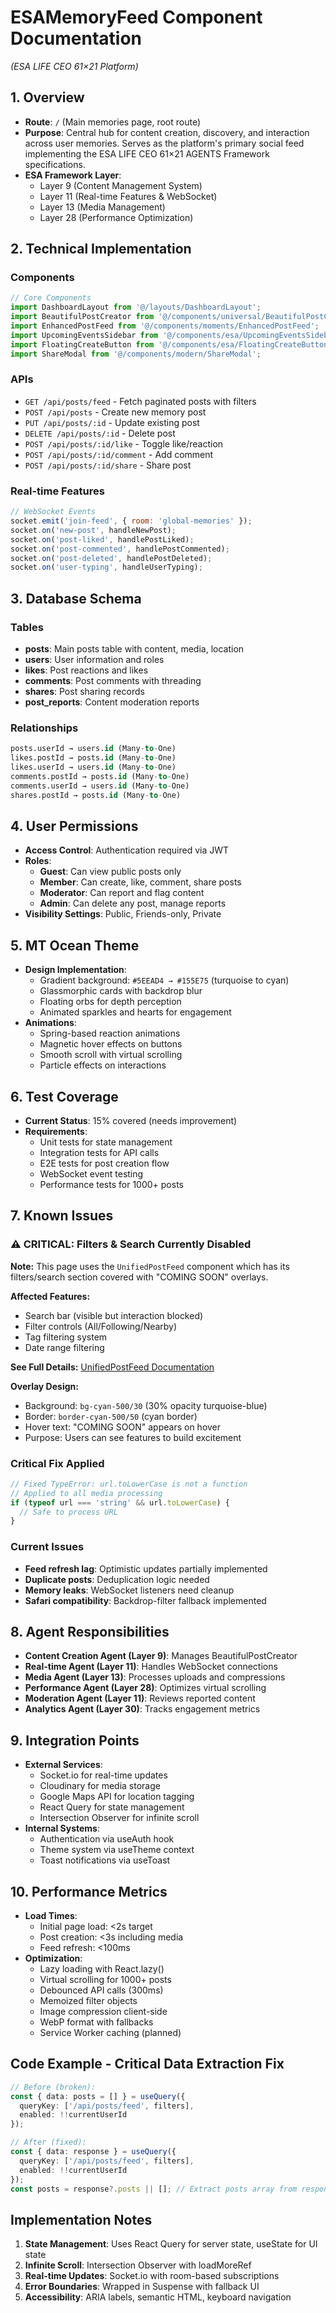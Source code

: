 # ESAMemoryFeed Component Documentation
*(ESA LIFE CEO 61×21 Platform)*

## 1. Overview
- **Route**: `/` (Main memories page, root route)
- **Purpose**: Central hub for content creation, discovery, and interaction across user memories. Serves as the platform's primary social feed implementing the ESA LIFE CEO 61×21 AGENTS Framework specifications.
- **ESA Framework Layer**: 
  - Layer 9 (Content Management System)
  - Layer 11 (Real-time Features & WebSocket)
  - Layer 13 (Media Management)
  - Layer 28 (Performance Optimization)

## 2. Technical Implementation

### Components
```typescript
// Core Components
import DashboardLayout from '@/layouts/DashboardLayout';
import BeautifulPostCreator from '@/components/universal/BeautifulPostCreator';
import EnhancedPostFeed from '@/components/moments/EnhancedPostFeed';
import UpcomingEventsSidebar from '@/components/esa/UpcomingEventsSidebar';
import FloatingCreateButton from '@/components/esa/FloatingCreateButton';
import ShareModal from '@/components/modern/ShareModal';
```

### APIs
- `GET /api/posts/feed` - Fetch paginated posts with filters
- `POST /api/posts` - Create new memory post
- `PUT /api/posts/:id` - Update existing post
- `DELETE /api/posts/:id` - Delete post
- `POST /api/posts/:id/like` - Toggle like/reaction
- `POST /api/posts/:id/comment` - Add comment
- `POST /api/posts/:id/share` - Share post

### Real-time Features
```javascript
// WebSocket Events
socket.emit('join-feed', { room: 'global-memories' });
socket.on('new-post', handleNewPost);
socket.on('post-liked', handlePostLiked);
socket.on('post-commented', handlePostCommented);
socket.on('post-deleted', handlePostDeleted);
socket.on('user-typing', handleUserTyping);
```

## 3. Database Schema

### Tables
- **posts**: Main posts table with content, media, location
- **users**: User information and roles
- **likes**: Post reactions and likes
- **comments**: Post comments with threading
- **shares**: Post sharing records
- **post_reports**: Content moderation reports

### Relationships
```sql
posts.userId → users.id (Many-to-One)
likes.postId → posts.id (Many-to-One)
likes.userId → users.id (Many-to-One)
comments.postId → posts.id (Many-to-One)
comments.userId → users.id (Many-to-One)
shares.postId → posts.id (Many-to-One)
```

## 4. User Permissions
- **Access Control**: Authentication required via JWT
- **Roles**:
  - **Guest**: Can view public posts only
  - **Member**: Can create, like, comment, share posts
  - **Moderator**: Can report and flag content
  - **Admin**: Can delete any post, manage reports
- **Visibility Settings**: Public, Friends-only, Private

## 5. MT Ocean Theme
- **Design Implementation**:
  - Gradient background: `#5EEAD4 → #155E75` (turquoise to cyan)
  - Glassmorphic cards with backdrop blur
  - Floating orbs for depth perception
  - Animated sparkles and hearts for engagement
- **Animations**:
  - Spring-based reaction animations
  - Magnetic hover effects on buttons
  - Smooth scroll with virtual scrolling
  - Particle effects on interactions

## 6. Test Coverage
- **Current Status**: 15% covered (needs improvement)
- **Requirements**:
  - Unit tests for state management
  - Integration tests for API calls
  - E2E tests for post creation flow
  - WebSocket event testing
  - Performance tests for 1000+ posts

## 7. Known Issues

### ⚠️ CRITICAL: Filters & Search Currently Disabled

**Note:** This page uses the `UnifiedPostFeed` component which has its filters/search section covered with "COMING SOON" overlays.

**Affected Features:**
- Search bar (visible but interaction blocked)
- Filter controls (All/Following/Nearby)
- Tag filtering system
- Date range filtering

**See Full Details:** [UnifiedPostFeed Documentation](../../components/UnifiedPostFeed.md)

**Overlay Design:**
- Background: `bg-cyan-500/30` (30% opacity turquoise-blue)
- Border: `border-cyan-500/50` (cyan border)
- Hover text: "COMING SOON" appears on hover
- Purpose: Users can see features to build excitement

### Critical Fix Applied
```typescript
// Fixed TypeError: url.toLowerCase is not a function
// Applied to all media processing
if (typeof url === 'string' && url.toLowerCase) {
  // Safe to process URL
}
```

### Current Issues
- **Feed refresh lag**: Optimistic updates partially implemented
- **Duplicate posts**: Deduplication logic needed
- **Memory leaks**: WebSocket listeners need cleanup
- **Safari compatibility**: Backdrop-filter fallback implemented

## 8. Agent Responsibilities
- **Content Creation Agent (Layer 9)**: Manages BeautifulPostCreator
- **Real-time Agent (Layer 11)**: Handles WebSocket connections
- **Media Agent (Layer 13)**: Processes uploads and compressions
- **Performance Agent (Layer 28)**: Optimizes virtual scrolling
- **Moderation Agent (Layer 11)**: Reviews reported content
- **Analytics Agent (Layer 30)**: Tracks engagement metrics

## 9. Integration Points
- **External Services**:
  - Socket.io for real-time updates
  - Cloudinary for media storage
  - Google Maps API for location tagging
  - React Query for state management
  - Intersection Observer for infinite scroll
- **Internal Systems**:
  - Authentication via useAuth hook
  - Theme system via useTheme context
  - Toast notifications via useToast

## 10. Performance Metrics
- **Load Times**:
  - Initial page load: <2s target
  - Post creation: <3s including media
  - Feed refresh: <100ms
- **Optimization**:
  - Lazy loading with React.lazy()
  - Virtual scrolling for 1000+ posts
  - Debounced API calls (300ms)
  - Memoized filter objects
  - Image compression client-side
  - WebP format with fallbacks
  - Service Worker caching (planned)

## Code Example - Critical Data Extraction Fix
```typescript
// Before (broken):
const { data: posts = [] } = useQuery({
  queryKey: ['/api/posts/feed', filters],
  enabled: !!currentUserId
});

// After (fixed):
const { data: response } = useQuery({
  queryKey: ['/api/posts/feed', filters],
  enabled: !!currentUserId
});
const posts = response?.posts || []; // Extract posts array from response
```

## Implementation Notes
1. **State Management**: Uses React Query for server state, useState for UI state
2. **Infinite Scroll**: Intersection Observer with loadMoreRef
3. **Real-time Updates**: Socket.io with room-based subscriptions
4. **Error Boundaries**: Wrapped in Suspense with fallback UI
5. **Accessibility**: ARIA labels, semantic HTML, keyboard navigation